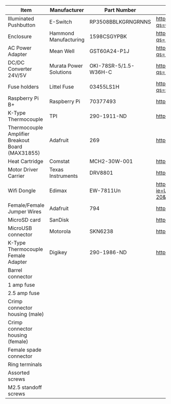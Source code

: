 |Item|Manufacturer|Part Number|Link|Price|Quantity|Total
|---|---|---|---|---|---|---|
|Illuminated Pushbutton|E-Switch|RP3508BBLKGRNGRNNS|http://www.mouser.com/ProductDetail/E-Switch/RP3508BBLKGRNGRNNS/?qs=QtyuwXswaQiX%252bd395cLv4Q%3D%3D|5.43|1|5.43
|Enclosure|Hammond Manufacturing|1598CSGYPBK|http://www.mouser.com/ProductDetail/Hammond/1598CSGYPBK/?qs=%2fha2pyFaduhcl8o0RDq%252bRo%252bYpB8JxZRz23RRUafTWBvVz5DNez3v3g%3d%3d|9.14|1|9.14
|AC Power Adapter|Mean Well|GST60A24-P1J|http://www.mouser.com/ProductDetail/Mean-Well/GST60A24-P1J/?qs=%2fha2pyFadui3kbIPD59xs9qh1hhbffoeYF3QlwoAcmQvpDcakgizcg%3d%3d|20.66|1|20.66
|DC/DC Converter 24V/5V|Murata Power Solutions|OKI-78SR-5/1.5-W36H-C|http://www.mouser.com/ProductDetail/Murata/OKI-78SR-5-15-W36H-C/?qs=%2fha2pyFadug1ZrXHkIky7JEeCEpLIkO288oUlVFDxiW%2f6PVyZISZvwkJoFLI3Dup|4.3|1|4.3
|Fuse holders|Littel Fuse|03455LS1H|http://www.mouser.com/ProductDetail/Littelfuse/03455LS1H/?qs=sGAEpiMZZMssaSaMl4au6AxtO%252bq8MIU9|3.41|2|6.82
|Raspberry Pi B+|Raspberry Pi|70377493|http://www.alliedelec.com/raspberry-pi-raspberry-pi-b-/70377493/|24.95|1|24.95
|K-Type Thermocouple|TPI|290-1911-ND|http://www.digikey.com/product-detail/en/GK11M/290-1911-ND/415777|14.95|1|14.95
|Thermocouple Amplifier Breakout Board (MAX31855)|Adafruit|269|http://www.adafruit.com/product/269|14.95|1|14.95
|Heat Cartridge|Comstat|MCH2-30W-001|http://www.comstatinc.com/high-density-cartridge-heater-12v/7.5w-p-680-l-en.html|46.5|1|46.5
|Motor Driver Carrier|Texas Instruments|DRV8801|https://www.pololu.com/product/2136|4.95|1|4.95
|Wifi Dongle|Edimax|EW-7811Un|http://www.amazon.com/gp/product/B003MTTJOY/ref=as_li_tl?ie=UTF8&camp=1789&creative=390957&creativeASIN=B003MTTJOY&linkCode=as2&tag=rapihq-20&linkId=7QAXDGG72H4EWYFB|10.49|1|10.49
|Female/Female Jumper Wires|Adafruit|794|http://www.adafruit.com/products/794|3.95|1|3.95
|MicroSD card|SanDisk||http://www.amazon.com/SanDisk-16GB-microSD-Card/dp/B004KSMXVM|8.99|1|8.99
|MicroUSB connector|Motorola|SKN6238|http://www.amazon.com/Motorola-SKN6238-MicroUSB-Data-Cable/dp/B000X96G1K|3.96|1|3.96
|K-Type Thermocouple Female Adapter|Digikey|290-1986-ND|http://www.digikey.com/product-detail/en/A346/290-1986-ND/4312200|7.1|1|7.1
|Barrel connector|||||1
|1 amp fuse|||||1
|2.5 amp fuse|||||1
|Crimp connector housing (male)|||||2
|Crimp connector housing (female)|||||2
|Female spade connector|||||4
|Ring terminals|||||3
|Assorted screws|||||12
|M2.5 standoff screws|||||4